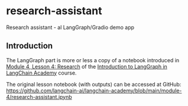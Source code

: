 # research-assistant
Research assistant - al LangGraph/Gradio demo app

## Introduction
The LangGraph part is more or less a copy of a notebook introduced in [Module 4, Lesson 4: Research](https://academy.langchain.com/courses/take/intro-to-langgraph/lessons/58239974-lesson-4-research-assistant) of the [Introduction to LangGraph in LangChain Academy](https://academy.langchain.com/courses/intro-to-langgraph) course.

The original lesson notebook (with outputs) can be accessed at GitHub: https://github.com/langchain-ai/langchain-academy/blob/main/module-4/research-assistant.ipynb


